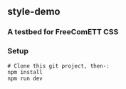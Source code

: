 ## style-demo

### A testbed for FreeComETT CSS

### Setup

```
# Clone this git project, then-:
npm install
npm run dev
```